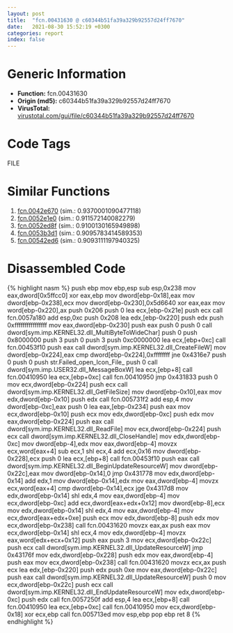 ```yaml
---
layout: post
title:  "fcn.00431630 @ c60344b51fa39a329b92557d24ff7670"
date:   2021-08-30 15:52:19 +0300
categories: report
index: false
---
```


# Generic Information
- **Function:** fcn.00431630
- **Origin (md5):** c60344b51fa39a329b92557d24ff7670
- **VirusTotal:** [virustotal.com/gui/file/c60344b51fa39a329b92557d24ff7670][virustotal_ref]

# Code Tags
<span class="tag" id="FILE">FILE</span>


# Similar Functions

1. [fcn.0042e670][similar_1_ref] (sim.: 0.9370001090477118)
2. [fcn.0052e1e0][similar_2_ref] (sim.: 0.911572140082279)
3. [fcn.0052ed8f][similar_3_ref] (sim.: 0.9100130165949898)
4. [fcn.0053b3d1][similar_4_ref] (sim.: 0.9095783414589353)
5. [fcn.00542ed6][similar_5_ref] (sim.: 0.9093111197940325)


# Disassembled Code

{% highlight nasm %}
push ebp
mov ebp,esp
sub esp,0x238
mov eax,dword[0x5ffcc0]
xor eax,ebp
mov dword[ebp-0x18],eax
mov dword[ebp-0x238],ecx
mov dword[ebp-0x230],0x5d6640
xor eax,eax
mov word[ebp-0x220],ax
push 0x206
push 0
lea ecx,[ebp-0x21e]
push ecx
call fcn.0057a180
add esp,0xc
push 0x208
lea edx,[ebp-0x220]
push edx
push 0xffffffffffffffff
mov eax,dword[ebp-0x230]
push eax
push 0
push 0
call dword[sym.imp.KERNEL32.dll_MultiByteToWideChar]
push 0
push 0x8000000
push 3
push 0
push 3
push 0xc0000000
lea ecx,[ebp+0xc]
call fcn.00453f10
push eax
call dword[sym.imp.KERNEL32.dll_CreateFileW]
mov dword[ebp-0x224],eax
cmp dword[ebp-0x224],0xffffffff
jne 0x4316e7
push 0
push 0
push str.Failed_open_Icon_File_
push 0
call dword[sym.imp.USER32.dll_MessageBoxW]
lea ecx,[ebp+8]
call fcn.00410950
lea ecx,[ebp+0xc]
call fcn.00410950
jmp 0x431833
push 0
mov ecx,dword[ebp-0x224]
push ecx
call dword[sym.imp.KERNEL32.dll_GetFileSize]
mov dword[ebp-0x10],eax
mov edx,dword[ebp-0x10]
push edx
call fcn.005731f2
add esp,4
mov dword[ebp-0xc],eax
push 0
lea eax,[ebp-0x234]
push eax
mov ecx,dword[ebp-0x10]
push ecx
mov edx,dword[ebp-0xc]
push edx
mov eax,dword[ebp-0x224]
push eax
call dword[sym.imp.KERNEL32.dll_ReadFile]
mov ecx,dword[ebp-0x224]
push ecx
call dword[sym.imp.KERNEL32.dll_CloseHandle]
mov edx,dword[ebp-0xc]
mov dword[ebp-4],edx
mov eax,dword[ebp-4]
movzx ecx,word[eax+4]
sub ecx,1
shl ecx,4
add ecx,0x16
mov dword[ebp-0x228],ecx
push 0
lea ecx,[ebp+8]
call fcn.00453f10
push eax
call dword[sym.imp.KERNEL32.dll_BeginUpdateResourceW]
mov dword[ebp-0x22c],eax
mov dword[ebp-0x14],0
jmp 0x431778
mov edx,dword[ebp-0x14]
add edx,1
mov dword[ebp-0x14],edx
mov eax,dword[ebp-4]
movzx ecx,word[eax+4]
cmp dword[ebp-0x14],ecx
jge 0x4317d8
mov edx,dword[ebp-0x14]
shl edx,4
mov eax,dword[ebp-4]
mov ecx,dword[ebp-0xc]
add ecx,dword[eax+edx+0x12]
mov dword[ebp-8],ecx
mov edx,dword[ebp-0x14]
shl edx,4
mov eax,dword[ebp-4]
mov ecx,dword[eax+edx+0xe]
push ecx
mov edx,dword[ebp-8]
push edx
mov ecx,dword[ebp-0x238]
call fcn.00431620
movzx eax,ax
push eax
mov ecx,dword[ebp-0x14]
shl ecx,4
mov edx,dword[ebp-4]
movzx eax,word[edx+ecx+0x12]
push eax
push 3
mov ecx,dword[ebp-0x22c]
push ecx
call dword[sym.imp.KERNEL32.dll_UpdateResourceW]
jmp 0x43176f
mov edx,dword[ebp-0x228]
push edx
mov eax,dword[ebp-4]
push eax
mov ecx,dword[ebp-0x238]
call fcn.00431620
movzx ecx,ax
push ecx
lea edx,[ebp-0x220]
push edx
push 0xe
mov eax,dword[ebp-0x22c]
push eax
call dword[sym.imp.KERNEL32.dll_UpdateResourceW]
push 0
mov ecx,dword[ebp-0x22c]
push ecx
call dword[sym.imp.KERNEL32.dll_EndUpdateResourceW]
mov edx,dword[ebp-0xc]
push edx
call fcn.0057250f
add esp,4
lea ecx,[ebp+8]
call fcn.00410950
lea ecx,[ebp+0xc]
call fcn.00410950
mov ecx,dword[ebp-0x18]
xor ecx,ebp
call fcn.005713ed
mov esp,ebp
pop ebp
ret 8
{% endhighlight %}


[similar_1_ref]: /report/fcn.0042e670@279a61b1e76da49531f1f16fd1102a2d
[similar_2_ref]: /report/fcn.0052e1e0@7453c96a6fbd42ec690b8deb53eafcba
[similar_3_ref]: /report/fcn.0052ed8f@7453c96a6fbd42ec690b8deb53eafcba
[similar_4_ref]: /report/fcn.0053b3d1@7453c96a6fbd42ec690b8deb53eafcba
[similar_5_ref]: /report/fcn.00542ed6@7453c96a6fbd42ec690b8deb53eafcba
[virustotal_ref]: https://www.virustotal.com/gui/file/c60344b51fa39a329b92557d24ff7670